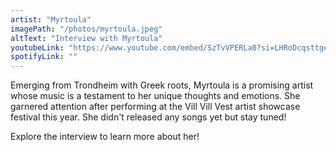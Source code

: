 ```yaml
---
artist: "Myrtoula"
imagePath: "/photos/myrtoula.jpeg"
altText: "Interview with Myrtoula"
youtubeLink: "https://www.youtube.com/embed/SzTvVPERLa0?si=LHRoDcqsttgehjAw"
spotifyLink: ""
---
```


Emerging from Trondheim with Greek roots, Myrtoula is a promising artist whose music is a testament
to her unique thoughts and emotions. She garnered attention after performing at the Vill Vill Vest
artist showcase festival this year. She didn't released any songs yet but stay tuned!


Explore the interview to learn more about her!
							